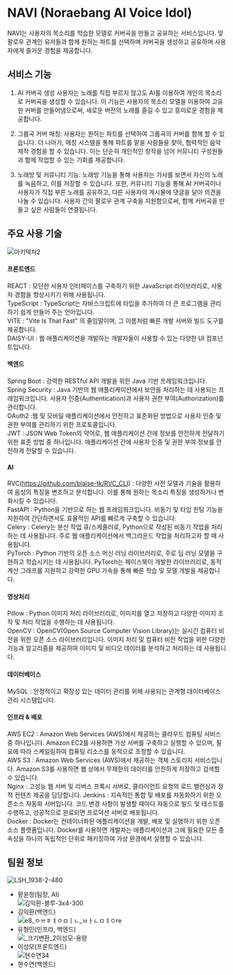 # NAVI (Noraebang AI Voice Idol)
NAVI는 사용자의 목소리를 학습한 모델로 커버곡을 만들고 공유하는 서비스입니다. 맞팔로우 관계인 유저들과 함께 원하는 파트를 선택하며 커버곡을 생성하고 공유하며 사용자에게 즐거운 경험을 제공합니다. 

## 서비스 기능

1. AI 커버곡 생성
사용자는 노래를 직접 부르지 않고도 AI를 이용하여 개인의 목소리로 커버곡을 생성할 수 있습니다. 이 기능은 사용자의 목소리 모델을 이용하여 고유한 커버를 만들어냄으로써, 새로운 버전의 노래를 즐길 수 있고 흥미로운 경험을 제공합니다.   

2. 그룹곡 커버 매칭:
사용자는 원하는 파트를 선택하여 그룹곡의 커버를 함께 할 수 있습니다. 더 나아가, 매칭 시스템을 통해 파트를 맡을 사람들을 찾아, 협력적인 음악 제작 경험을 할 수 있습니다. 이는 단순히 개인적인 창작을 넘어 커뮤니티 구성원들과 함께 작업할 수 있는 기회를 제공합니다.   

3. 노래방 및 커뮤니티 기능:
노래방 기능을 통해 사용자는 가사를 보면서 자신의 노래를 녹음하고, 이를 저장할 수 있습니다. 또한, 커뮤니티 기능을 통해 AI 커버곡이나 사용자가 직접 부른 노래를 공유하고, 다른 사용자의 게시물에 댓글을 달아 의견을 나눌 수 있습니다. 사용자 간의 팔로우 관계 구축을 지원함으로써, 함께 커버곡을 만들고 싶은 사람들이 연결됩니다.   


## 주요 사용 기술

![아키텍처2](/uploads/1a50eb31a76e74940820d32305ffbbed/아키텍처2.png)

#### 프론트엔드
REACT : 모던한 사용자 인터페이스를 구축하기 위한 JavaScript 라이브러리로, 사용자 경험을 향상시키기 위해 사용됩니다.        
TypeScript : TypeScript는 자바스크립트에 타입을 추가하여 더 큰 프로그램을 관리하기 쉽게 만들어 주는 언어입니다.      
VITE : "Vite Is That Fast" 의 줄임말이며, 그 이름처럼 빠른 개발 서버와 빌드 도구를 제공합니다.      
DAISY-UI : 웹 애플리케이션을 개발하는 개발자들이 사용할 수 있는 다양한 UI 컴포넌트입니다.      

#### 백엔드
Spring Boot : 강력한 RESTful API 개발을 위한 Java 기반 프레임워크입니다.   
Spring Security : Java 기반의 웹 애플리케이션에서 보안을 처리하는 데 사용되는 프레임워크입니다. 사용자 인증(Authentication)과 사용자 권한 부여(Authorization)를 관리합니다.   
OAuth2 :웹 및 모바일 애플리케이션에서 안전하고 표준화된 방법으로 사용자 인증 및 권한 부여를 관리하기 위한 프로토콜입니다.    
JWT : JSON Web Token의 약어로, 웹 애플리케이션 간에 정보를 안전하게 전달하기 위한 표준 방법 중 하나입니다. 애플리케이션 간에 사용자 인증 및 권한 부여 정보를 안전하게 전달할 수 있습니다.   

#### AI
RVC(https://github.com/blaise-tk/RVC_CLI) : 다양한 사전 모델과 기술을 활용하여 음성의 특징을 변조하고 분석합니다. 이를 통해 원하는 목소리 특징을 생성하거나 변화시킬 수 있습니다.   
FastAPI : Python을 기반으로 하는 웹 프레임워크입니다. 비동기 및 타입 힌팅 기능을 지원하여 간단하면서도 효율적인 API를 빠르게 구축할 수 있습니다.   
Celery : Celery는 분산 작업 큐/스케줄러로, Python으로 작성된 비동기 작업을 처리하는 데 사용됩니다. 주로 웹 애플리케이션에서 백그라운드 작업을 처리하고자 할 때 사용됩니다.   
PyTorch : Python 기반의 오픈 소스 머신 러닝 라이브러리로, 주로 딥 러닝 모델을 구현하고 학습시키는 데 사용됩니다. PyTorch는 페이스북이 개발한 라이브러리로, 동적 계산 그래프를 지원하고 강력한 GPU 가속을 통해 빠른 학습 및 모델 개발을 제공합니다.   

#### 영상처리
Pillow : Python 이미지 처리 라이브러리로, 이미지를 열고 저장하고 다양한 이미지 조작 및 처리 작업을 수행하는 데 사용됩니다.   
OpenCV : OpenCV(Open Source Computer Vision Library)는 실시간 컴퓨터 비전을 위한 오픈 소스 라이브러리입니다. 이미지 처리 및 컴퓨터 비전 작업을 위한 다양한 기능과 알고리즘을 제공하여 이미지 및 비디오 데이터를 분석하고 처리하는 데 사용됩니다.   

#### 데이터베이스
MySQL : 안정적이고 확장성 있는 데이터 관리를 위해 사용되는 관계형 데이터베이스 관리 시스템입니다.   

#### 인프라 & 배포
AWS EC2 : Amazon Web Services (AWS)에서 제공하는 클라우드 컴퓨팅 서비스 중 하나입니다. Amazon EC2를 사용하면 가상 서버를 구축하고 실행할 수 있으며, 필요에 따라 스케일링하여 컴퓨팅 리소스를 동적으로 조정할 수 있습니다.   
AWS S3 : Amazon Web Services (AWS)에서 제공하는 객체 스토리지 서비스입니다. Amazon S3를 사용하면 웹 상에서 무제한의 데이터를 안전하게 저장하고 검색할 수 있습니다.   
Nginx : 고성능 웹 서버 및 리버스 프록시 서버로, 클라이언트 요청의 로드 밸런싱과 정적 컨텐츠 제공을 담당합니다.
Jenkins : 지속적인 통합 및 배포를 자동화하기 위한 오픈소스 자동화 서버입니다. 코드 변경 사항이 발생할 때마다 자동으로 빌드 및 테스트를 수행하고, 성공적으로 완료되면 프로덕션 서버로 배포됩니다.   
Docker : Docker는 컨테이너화된 애플리케이션을 개발, 배포 및 실행하기 위한 오픈 소스 플랫폼입니다. Docker를 사용하면 개발자는 애플리케이션과 그에 필요한 모든 종속성을 하나의 독립적인 단위로 패키징하여 가상 환경에서 실행할 수 있습니다.   

## 팀원 정보

![LSH_1938-2-480](/uploads/4ef8ac19f31ea7418c2b215ebcab7d77/LSH_1938-2-480.jpg)   
- 황윤정(팀장, AI)   
![김익환-블루-3x4-300](/uploads/120fa3cc104b84962eebdfd20204542d/김익환-블루-3x4-300.jpg)
- 김익환(백엔드)   
![e8_ㅇㅠㅎㅕㅇㅁㅣㄴ_ㅂㅏㄴㅁㅕㅇre](/uploads/a678104e6306fa37bb04a285bf246860/e8_ㅇㅠㅎㅕㅇㅁㅣㄴ_ㅂㅏㄴㅁㅕㅇre.jpg)
- 유형민(인프라, 백엔드)   
![_크기변환_2이성모-용량](/uploads/72b4f55a06f1c4d44d0239949188efde/_크기변환_2이성모-용량.jpg)
- 이성모(프론트엔드)   
![현수연34](/uploads/8c640e34f06e04dffbb6f1396c7e93cb/현수연34.jpg)
- 현수연(백엔드)
